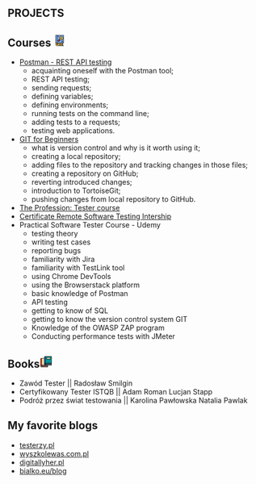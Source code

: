 ## **PROJECTS**

## **Courses** ![Alt text](search-book.png)

- [Postman - REST API testing](https://www.udemy.com/certificate/UC-23a52995-514f-4c0f-86eb-213f89f1512b/)
  - acquainting oneself with the Postman tool;
  - REST API testing;
  - sending requests;
  - defining variables;
  - defining environments;
  - running tests on the command line;
  - adding tests to a requests;
  - testing web applications.
- [GIT for Beginners](https://www.udemy.com/certificate/UC-abccd7f4-638d-49a3-9534-c0227cfbde4f/)
  - what is version control and why is it worth using it;
  - creating a local repository;
  - adding files to the repository and tracking changes in those files;
  - creating a repository on GitHub;
  - reverting introduced changes;
  - introduction to TortoiseGit;
  - pushing changes from local repository to GitHub.
- [The Profession: Tester course](http://edu.ittraining.pl/pokaz_dyplom/en/8549)
- [Certificate Remote Software Testing Intership](http://edu.ittraining.pl/pokaz_dyplom/en/8730)
- Practical Software Tester Course - Udemy
  - testing theory
  - writing test cases
  - reporting bugs
  - familiarity with Jira
  - familiarity with TestLink tool
  - using Chrome DevTools
  - using the Browserstack platform
  - basic knowledge of Postman
  - API testing
  - getting to know of SQL
  - getting to know the version control system GIT
  - Knowledge of the OWASP ZAP program
  - Conducting performance tests with JMeter

## **Books**![Alt text](books-1.png)

- Zawód Tester || Radosław Smilgin
- Certyfikowany Tester ISTQB || Adam Roman Lucjan Stapp
- Podróż przez świat testowania || Karolina Pawłowska Natalia Pawlak

## **My favorite blogs**

- [testerzy.pl](https://testerzy.pl/)
- [wyszkolewas.com.pl](https://www.wyszkolewas.com.pl/)
- [digitallyher.pl](https://digitallyher.pl/)
- [bialko.eu/blog](https://bialko.eu/blog/)
